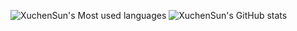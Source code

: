 ![XuchenSun's Most used languages](https://github-readme-stats.vercel.app/api/top-langs?username=XuchenSun&show_icons=true&count_private=true&theme=gotham)
![XuchenSun's GitHub stats](https://github-readme-stats.vercel.app/api?username=XuchenSun&show_icons=true&theme=radical)

